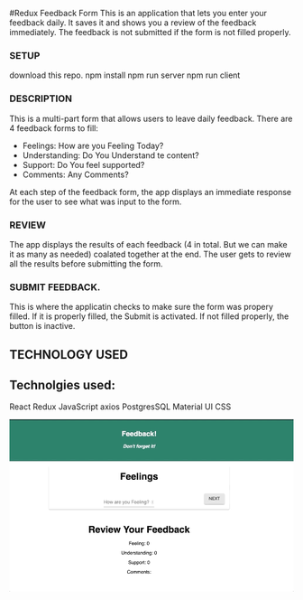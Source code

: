 #Redux Feedback Form
This is an application that lets you enter your feedback daily. It saves it and shows you a review of the feedback immediately.
The feedback is not submitted if the form is not filled properly.



### SETUP

download this repo.
npm install
npm run server
npm run client


### DESCRIPTION

This is a multi-part form that allows users to leave daily feedback. There are 4 feedback forms to fill:

- Feelings:         How are you Feeling Today?
- Understanding:    Do You Understand te content?
- Support:          Do You feel supported?
- Comments:         Any Comments?

At each step of the feedback form, the app displays an immediate response for the user to see what was input to the form.

### REVIEW
The app displays the results of each feedback (4 in total. But we can make it as many as needed) coalated together at the end. The user gets to review all the results before submitting the form.

### SUBMIT FEEDBACK.
This is where the applicatin checks to make sure the form was propery filled. If it is properly filled, the Submit is activated. If not filled properly, the button is inactive.


## TECHNOLOGY USED
## Technolgies used:
React
Redux
JavaScript
axios
PostgresSQL
Material UI
CSS

![](public/images/feedBackForm.gif)